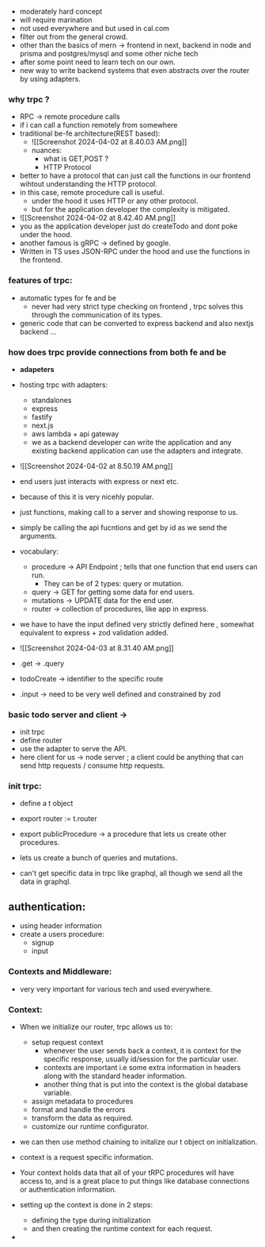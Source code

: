 
- moderately hard concept
- will require marination
- not used everywhere and but used in cal.com
- filter out from the general crowd.
- other than the basics of mern -> frontend in next, backend in node and prisma and postgres/mysql and some other niche tech
- after some point need to learn tech on our own.
- new way to write backend systems that even abstracts over the router by using adapters.

### why trpc ?
- RPC -> remote procedure calls
- if i can call a function remotely from somewhere
- traditional be-fe architecture(REST based):
	- ![[Screenshot 2024-04-02 at 8.40.03 AM.png]]
	- nuances:
		- what is GET,POST ?
		- HTTP Protocol 
- better to have a protocol that can just call the functions in our frontend wihtout understanding the HTTP protocol.
- in this case, remote procedure call is useful.
	- under the hood it uses HTTP or any other protocol.
	- but for the application developer the complexity is mitigated.
- ![[Screenshot 2024-04-02 at 8.42.40 AM.png]]
- you as the application developer just do createTodo and dont poke under the hood.
- another famous is gRPC -> defined by google.
- Written in TS uses JSON-RPC under the hood and use the functions in the frontend.

### features of trpc:
- automatic types for fe and be 
	- never had very strict type checking on frontend , trpc solves this through the communication of its types.
- generic code that can be converted to express backend and also nextjs backend ...


### how does trpc provide connections from both fe and be 
 - **adapeters**
 - hosting trpc with adapters:
	 - standalones
	 - express
	 - fastify
	 - next.js
	 - aws lambda + api gateway 
	 - we as a backend developer can write the application and any existing backend application can use the adapters and integrate.
 -  ![[Screenshot 2024-04-02 at 8.50.19 AM.png]]
 - end users just interacts with express or next etc.
 - because of this it is very nicehly popular.



- just functions, making call to a server and showing response to us.
- simply be calling the api fucntions and get by id as we send the arguments.
- vocabulary:
	- procedure -> API Endpoint ; tells that one function that end users can run.
		- They can be of 2 types: query or mutation.
	- query -> GET for getting some data for end users.
	- mutations -> UPDATE data for the end user.
	- router -> collection of procedures, like app in express.

- we have to have the input defined very strictly defined here , somewhat equivalent to express + zod validation added.
- ![[Screenshot 2024-04-03 at 8.31.40 AM.png]]
- .get -> .query 
- todoCreate -> identifier to the specific route 
- .input -> need to be very well defined and constrained by zod

### basic todo server and client ->
- init trpc 
- define router 
- use the adapter to serve the API.
- here client for us -> node server ; a client could be anything that can send http requests / consume http requests.
### init trpc:
- define a t object 
- export router := t.router
- export publicProcedure -> a procedure that lets us create other procedures.
- lets us create a bunch of queries and mutations.

- can't get specific data in trpc like graphql, all though we send all the data in graphql.

## authentication:
- using header information
- create a users procedure:
	- signup 
	- input 

### Contexts and Middleware:
- very very important for various tech and used everywhere.

### Context:
- When we initialize our router, trpc allows us to:
	- setup request context
		- whenever the user sends back a context, it is context for the specific response, usually id/session for the particular user.
		- contexts are important i.e some extra information in headers along with the standard header information.
		- another thing that is put into the context is the global database variable.
	- assign metadata to procedures
	- format and handle the errors
	- transform the data as required.
	- customize our runtime configurator.
- we can then use method chaining to initalize our t object on initialization.
- context is a request specific information.
- Your context holds data that all of your tRPC procedures will have access to, and is a great place to put things like database connections or authentication information.
- setting up the context is done in 2 steps:
	- defining the type during initialization 
	- and then creating the runtime context for each request.

- 